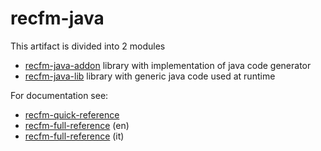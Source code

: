 # recfm-java

This artifact is divided into 2 modules

* [recfm-java-addon](https://github.com/epi155/recfm-java/tree/recfm-java-0.7.0/recfm-java-addon) library with implementation of java code generator
* [recfm-java-lib](https://github.com/epi155/recfm-java/tree/recfm-java-0.7.0/recfm-java-lib) library with generic java code used at
  runtime

For documentation see:
* [recfm-quick-reference](https://github.com/epi155/recfm-addon-api/tree/recfm-addon-api-0.7.0/doc/recfm-quick-reference.pdf)
* [recfm-full-reference](https://github.com/epi155/recfm-addon-api/tree/recfm-addon-api-0.7.0/doc/recfm-ug.en.pdf) (en)
* [recfm-full-reference](https://github.com/epi155/recfm-addon-api/tree/recfm-addon-api-0.7.0/doc/recfm-ug.it.pdf) (it)
